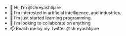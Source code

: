 - 👋 Hi, I’m @shreyashtijare
- 👀 I’m interested in artificial intelligence, and industries.
- 🌱 I’m just started learning programming.
- 💞️ I’m looking to collaborate on anything
- 📫 Reach me by my Twitter @shreyashtijare

<!---
shreyashtijare/shreyashtijare is a ✨ special ✨ repository because its `README.md` (this file) appears on your GitHub profile.
You can click the Preview link to take a look at your changes.
--->
